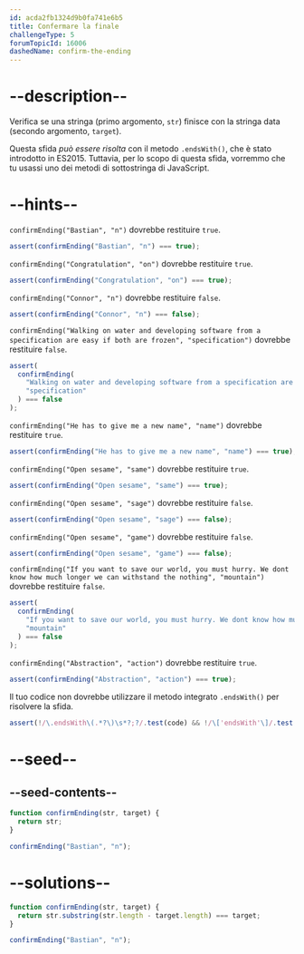 ```yaml
---
id: acda2fb1324d9b0fa741e6b5
title: Confermare la finale
challengeType: 5
forumTopicId: 16006
dashedName: confirm-the-ending
---
```


# --description--

Verifica se una stringa (primo argomento, `str`) finisce con la stringa data (secondo argomento, `target`).

Questa sfida _può essere risolta_ con il metodo `.endsWith()`, che è stato introdotto in ES2015. Tuttavia, per lo scopo di questa sfida, vorremmo che tu usassi uno dei metodi di sottostringa di JavaScript.

# --hints--

`confirmEnding("Bastian", "n")` dovrebbe restituire `true`.

```js
assert(confirmEnding("Bastian", "n") === true);
```

`confirmEnding("Congratulation", "on")` dovrebbe restituire `true`.

```js
assert(confirmEnding("Congratulation", "on") === true);
```

`confirmEnding("Connor", "n")` dovrebbe restituire `false`.

```js
assert(confirmEnding("Connor", "n") === false);
```

`confirmEnding("Walking on water and developing software from a specification are easy if both are frozen", "specification")` dovrebbe restituire `false`.

```js
assert(
  confirmEnding(
    "Walking on water and developing software from a specification are easy if both are frozen",
    "specification"
  ) === false
);
```

`confirmEnding("He has to give me a new name", "name")` dovrebbe restituire `true`.

```js
assert(confirmEnding("He has to give me a new name", "name") === true);
```

`confirmEnding("Open sesame", "same")` dovrebbe restituire `true`.

```js
assert(confirmEnding("Open sesame", "same") === true);
```

`confirmEnding("Open sesame", "sage")` dovrebbe restituire `false`.

```js
assert(confirmEnding("Open sesame", "sage") === false);
```

`confirmEnding("Open sesame", "game")` dovrebbe restituire `false`.

```js
assert(confirmEnding("Open sesame", "game") === false);
```

`confirmEnding("If you want to save our world, you must hurry. We dont know how much longer we can withstand the nothing", "mountain")` dovrebbe restituire `false`.

```js
assert(
  confirmEnding(
    "If you want to save our world, you must hurry. We dont know how much longer we can withstand the nothing",
    "mountain"
  ) === false
);
```

`confirmEnding("Abstraction", "action")` dovrebbe restituire `true`.

```js
assert(confirmEnding("Abstraction", "action") === true);
```

Il tuo codice non dovrebbe utilizzare il metodo integrato `.endsWith()` per risolvere la sfida.

```js
assert(!/\.endsWith\(.*?\)\s*?;?/.test(code) && !/\['endsWith'\]/.test(code));
```

# --seed--

## --seed-contents--

```js
function confirmEnding(str, target) {
  return str;
}

confirmEnding("Bastian", "n");
```

# --solutions--

```js
function confirmEnding(str, target) {
  return str.substring(str.length - target.length) === target;
}

confirmEnding("Bastian", "n");
```
